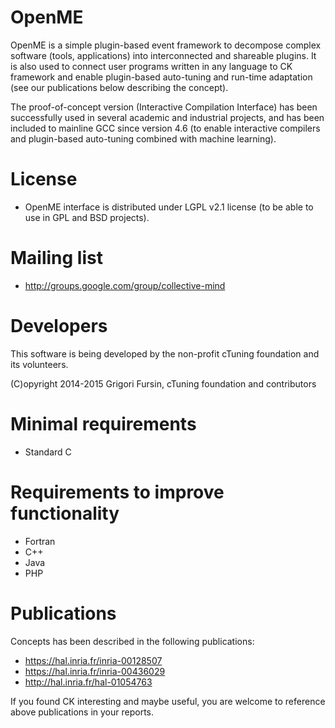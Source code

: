 OpenME
======
OpenME is a simple plugin-based event framework to decompose
complex software (tools, applications) into interconnected and 
shareable plugins. It is also used to connect user programs 
written in any language to CK framework and enable plugin-based
auto-tuning and run-time adaptation (see our publications below 
describing the concept).

The proof-of-concept version (Interactive Compilation Interface)
has been successfully used in several academic and industrial
projects, and has been included to mainline GCC since version 4.6
(to enable interactive compilers and plugin-based auto-tuning
combined with machine learning).

License
=======
* OpenME interface is distributed under LGPL v2.1 license
  (to be able to use in GPL and BSD projects).

Mailing list
============
* http://groups.google.com/group/collective-mind

Developers
==========
This software is being developed by the non-profit 
cTuning foundation and its volunteers.

(C)opyright 2014-2015 Grigori Fursin, 
cTuning foundation and contributors

Minimal requirements
====================
* Standard C

Requirements to improve functionality
=====================================
* Fortran
* C++
* Java
* PHP

Publications
============
Concepts has been described in the following publications:

* https://hal.inria.fr/inria-00128507
* https://hal.inria.fr/inria-00436029
* http://hal.inria.fr/hal-01054763

If you found CK interesting and maybe useful, you are welcome 
to reference above publications in your reports.
